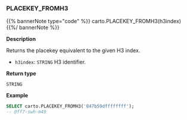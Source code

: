 ### PLACEKEY_FROMH3

{{% bannerNote type="code" %}}
carto.PLACEKEY_FROMH3(h3index)
{{%/ bannerNote %}}

**Description**

Returns the placekey equivalent to the given H3 index.

* `h3index`: `STRING` H3 identifier.

**Return type**

`STRING`

**Example**

```sql
SELECT carto.PLACEKEY_FROMH3('847b59dffffffff');
-- @ff7-swh-m49
```
